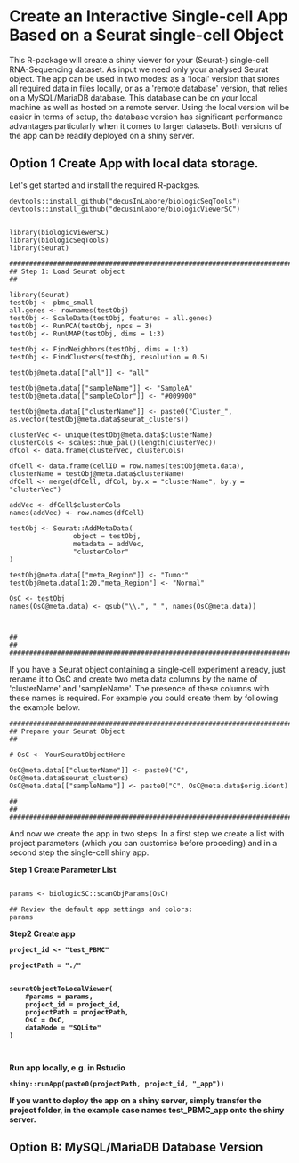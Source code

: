 # Create an Interactive Single-cell App Based on a Seurat single-cell Object

This R-package will create a shiny viewer for your (Seurat-) single-cell RNA-Sequencing dataset. 
As input we need only your analysed Seurat object. The app can be used in two modes: as a 'local' version that stores all required data in files locally, or as a 'remote database' version, that relies on a MySQL/MariaDB database. This database can be on your local machine as well as hosted on a remote server. Using the local version wil be easier in terms of setup, the database version has significant performance advantages particularly when it comes to larger datasets. Both versions of the app can be readily deployed on a shiny server. 

## Option 1 Create App with local data storage. 

Let's get started and install the required R-packges. 
```
devtools::install_github("decusInLabore/biologicSeqTools")
devtools::install_github("decusinlabore/biologicViewerSC")


library(biologicViewerSC)
library(biologicSeqTools)
library(Seurat)

```


```
###############################################################################
## Step 1: Load Seurat object                                                ##

library(Seurat)
testObj <- pbmc_small
all.genes <- rownames(testObj)
testObj <- ScaleData(testObj, features = all.genes)
testObj <- RunPCA(testObj, npcs = 3)
testObj <- RunUMAP(testObj, dims = 1:3)

testObj <- FindNeighbors(testObj, dims = 1:3)
testObj <- FindClusters(testObj, resolution = 0.5)

testObj@meta.data[["all"]] <- "all"

testObj@meta.data[["sampleName"]] <- "SampleA"
testObj@meta.data[["sampleColor"]] <- "#009900"

testObj@meta.data[["clusterName"]] <- paste0("Cluster_", as.vector(testObj@meta.data$seurat_clusters))

clusterVec <- unique(testObj@meta.data$clusterName)
clusterCols <- scales::hue_pal()(length(clusterVec))
dfCol <- data.frame(clusterVec, clusterCols)

dfCell <- data.frame(cellID = row.names(testObj@meta.data), clusterName = testObj@meta.data$clusterName) 
dfCell <- merge(dfCell, dfCol, by.x = "clusterName", by.y = "clusterVec")

addVec <- dfCell$clusterCols
names(addVec) <- row.names(dfCell)

testObj <- Seurat::AddMetaData(
                object = testObj, 
                metadata = addVec, 
                "clusterColor"
)

testObj@meta.data[["meta_Region"]] <- "Tumor"
testObj@meta.data[1:20,"meta_Region"] <- "Normal"

OsC <- testObj
names(OsC@meta.data) <- gsub("\\.", "_", names(OsC@meta.data))

  

##                                                                           ##
###############################################################################
```

If you have a Seurat object containing a single-cell experiment already, just rename it to OsC and create two meta data columns by the name of 'clusterName' and 'sampleName'. The presence of these columns with these names is required. For example you could create them by following the example below. 

```
###############################################################################
## Prepare your Seurat Object                                                ##

# OsC <- YourSeuratObjectHere

OsC@meta.data[["clusterName"]] <- paste0("C", OsC@meta.data$seurat_clusters)
OsC@meta.data[["sampleName"]] <- paste0("C", OsC@meta.data$orig.ident)

##                                                                           ##
###############################################################################
```

And now we create the app in two steps: In a first step we create a list with project parameters (which you can customise before proceding) and in a second step the single-cell shiny app. 

<b>Step 1 Create Parameter List</b>
```

params <- biologicSC::scanObjParams(OsC)

## Review the default app settings and colors:
params

```

<b>Step2 Create app 
```
project_id <- "test_PBMC"

projectPath = "./"


seuratObjectToLocalViewer(
    #params = params,
    project_id = project_id,
    projectPath = projectPath,
    OsC = OsC,
    dataMode = "SQLite"
)



```

Run app locally, e.g. in Rstudio

```
shiny::runApp(paste0(projectPath, project_id, "_app"))
```

If you want to deploy the app on a shiny server, simply transfer the project folder, in the example case names test_PBMC_app onto the shiny server. 


## Option B: MySQL/MariaDB Database Version






